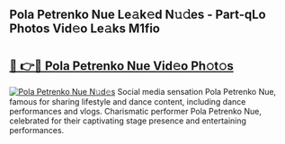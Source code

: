## Pola Petrenko Nue Le𝚊k𝚎d N𝚞𝚍es - Part-qLo Photos Vid𝚎o Le𝚊ks M1fio

# <h2><a href="http://fbaru5.evod.top/?m=Pola+Petrenko+Nue">🔗 👉🔴 Pola Petrenko Nue Vid𝚎o Ph𝚘t𝚘s</a></h2>

[![Pola Petrenko Nue N𝚞d𝚎s](https://i.imgur.com/8V9OHl7.gif)](http://fbaru5.evod.top/?m=Pola+Petrenko+Nue)
Social media sensation Pola Petrenko Nue, famous for sharing lifestyle and dance content, including dance performances and vlogs. Charismatic performer Pola Petrenko Nue, celebrated for their captivating stage presence and entertaining performances. 
